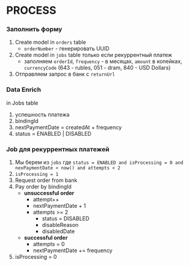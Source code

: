 # PROCESS

### Заполнить форму
1. Create model in `orders` table
    - `orderNumber` - генерировать UUID
2. Create model in `jobs` table только если рекуррентный платеж
    - заполняем `orderId`, `frequency` - в месяцах, `amount` в копейках, `currencyCode` (643 - rubles, 051 - dram, 840 - USD Dollars)
3. Отправляем запрос в банк с `returnUrl`


### Data Enrich
in Jobs table
1. успешность платежа
2. bindingId
3. nextPaymentDate = createdAt + frequency
4. status = ENABLED | DISABLED


### Job для рекуррентных платежей
1. Мы берем из `jobs` где `status = ENABLED and isProcessing = 0 and nexPaymentDate < now() and attempts < 2`
2. `isProcessing = 1`
3. Request order from bank
4. Pay order by bindingId
    - **unsuccessful order**
        - attempt++
        - nextPaymentDate + 1
        - attempts >= 2
            - status = DISABLED
            - disableReason
            - disabledDate
    - **successful order**
        - attempts = 0
        - nextPaymentDate += frequency
5. isProcessing = 0

